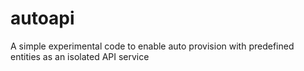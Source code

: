 # autoapi
A simple experimental code to enable auto provision with predefined entities as an  isolated API service
